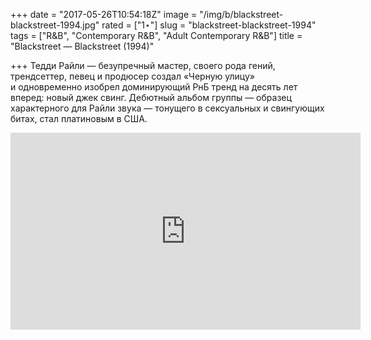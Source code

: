 +++
date = "2017-05-26T10:54:18Z"
image = "/img/b/blackstreet-blackstreet-1994.jpg"
rated = ["1⋆"]
slug = "blackstreet-blackstreet-1994"
tags = ["R&B", "Contemporary R&B", "Adult Contemporary R&B"]
title = "Blackstreet — Blackstreet (1994)"

+++
Тедди Райли&nbsp;&mdash; безупречный мастер, своего рода гений, трендсеттер, певец и&nbsp;продюсер создал &laquo;Черную улицу&raquo; и&nbsp;одновременно изобрел доминирующий РнБ тренд на&nbsp;десять лет вперед: новый джек свинг. Дебютный альбом группы&nbsp;&mdash; образец характерного для Райли звука&nbsp;&mdash; тонущего в&nbsp;сексуальных и&nbsp;свингующих битах, стал платиновым в&nbsp;США.

<iframe width="560" height="315" src="https://www.youtube.com/embed/wdllKQKYOD4" frameborder="0" allowfullscreen></iframe>